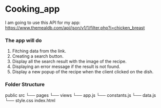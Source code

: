 # Cooking_app

I am going to use this API for my app: <https://www.themealdb.com/api/json/v1/1/filter.php?i=chicken_breast>

### The app will do

1. Fitching data from the link.
2. Creating a search button.
3. Display all the search result with the image of the recipe.
4. Displaying an error message if the result is not found.
5. Display a new popup of the recipe when the client clicked on the dish.

### Folder Structure

public
src
└── pages
└── views
└── app.js
└── constants.js
└── data.js
└── style.css
index.html

